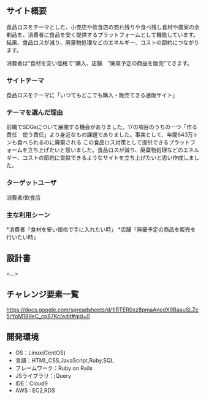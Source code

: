 ## サイト概要
食品ロスをテーマとした、小売店や飲食店の売れ残りや食べ残し食材や農家の余剰品を、消費者に食品を安く提供するプラットフォームとして機能しています。
結果、食品ロスが減り、廃棄物処理などのエネルギー、コストの節約につながります。

消費者は”食材を安い価格で”購入、店舗　”廃棄予定の商品を販売”できます。

### サイトテーマ
食品ロスをテーマに「いつでもどこでも購入・販売できる通販サイト」

### テーマを選んだ理由
前職でSDGsについて展開する機会がありました。17の項目のうちの一つ「作る責任　使う責任」より身近なもの課題でありました。事実として、年間643万トンも食べられるのに廃棄される
この食品ロス対策として提供できるプラットフォームを立ち上げたいと思いました。食品ロスが減り、廃棄物処理などのエネルギー、コストの節約に貢献できるようなサイトを立ち上げたいと思い作成しました。
### ターゲットユーザ
消費者/飲食店
### 主な利用シーン
*消費者「食材を安い価格で手に入れたい時」
*店舗「廃棄予定の商品を販売を行いたい時」
## 設計書
<...>
## チャレンジ要素一覧
<https://docs.google.com/spreadsheets/d/1IRTER0xz8pmaAncdX9BaauSLZc5rYoM189eC_cp87Kc/edit#gid=0>
## 開発環境
- OS：Linux(CentOS)
- 言語：HTML,CSS,JavaScript,Ruby,SQL
- フレームワーク：Ruby on Rails
- JSライブラリ：jQuery
- IDE：Cloud9
- AWS : EC2,RDS

